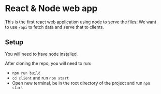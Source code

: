 # React & Node web app #

This is the first react web application using node to serve the files. We want to use `/api` to fetch data and serve that to clients.

## Setup ##

You will need to have node installed. 

After cloning the repo, you will need to run:
- `npm run build`
- `cd client` and run `npm start`
- Open new terminal, be in the root directory of the project and run `npm start`